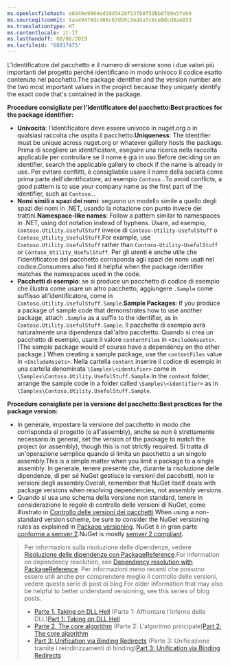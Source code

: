 ```yaml
---
ms.openlocfilehash: e8949e9964ed19d342df53f08f59bb0f89e5feb0
ms.sourcegitcommit: 5aa49478dc466c67db5c3edda7c6ce8dcd8ae033
ms.translationtype: HT
ms.contentlocale: it-IT
ms.lasthandoff: 08/06/2019
ms.locfileid: "68817475"
---
```

<span data-ttu-id="836f5-101">L'identificatore del pacchetto e il numero di versione sono i due valori più importanti del progetto perché identificano in modo univoco il codice esatto contenuto nel pacchetto.</span><span class="sxs-lookup"><span data-stu-id="836f5-101">The package identifier and the version number are the two most important values in the project because they uniquely identify the exact code that's contained in the package.</span></span>

<span data-ttu-id="836f5-102">**Procedure consigliate per l'identificatore del pacchetto:**</span><span class="sxs-lookup"><span data-stu-id="836f5-102">**Best practices for the package identifier:**</span></span>

- <span data-ttu-id="836f5-103">**Univocità**: l'identificatore deve essere univoco in nuget.org o in qualsiasi raccolta che ospita il pacchetto.</span><span class="sxs-lookup"><span data-stu-id="836f5-103">**Uniqueness**: The identifier must be unique across nuget.org or whatever gallery hosts the package.</span></span> <span data-ttu-id="836f5-104">Prima di scegliere un identificatore, eseguire una ricerca nella raccolta applicabile per controllare se il nome è già in uso.</span><span class="sxs-lookup"><span data-stu-id="836f5-104">Before deciding on an identifier, search the applicable gallery to check if the name is already in use.</span></span> <span data-ttu-id="836f5-105">Per evitare conflitti, è consigliabile usare il nome della società come prima parte dell'identificatore, ad esempio `Contoso.`.</span><span class="sxs-lookup"><span data-stu-id="836f5-105">To avoid conflicts, a good pattern is to use your company name as the first part of the identifier, such as `Contoso.`.</span></span>
- <span data-ttu-id="836f5-106">**Nomi simili a spazi dei nomi**: seguono un modello simile a quello degli spazi dei nomi in .NET, usando la notazione con punto invece dei trattini.</span><span class="sxs-lookup"><span data-stu-id="836f5-106">**Namespace-like names**: Follow a pattern similar to namespaces in .NET, using dot notation instead of hyphens.</span></span> <span data-ttu-id="836f5-107">Usare, ad esempio, `Contoso.Utility.UsefulStuff` invece di `Contoso-Utility-UsefulStuff` o `Contoso_Utility_UsefulStuff`.</span><span class="sxs-lookup"><span data-stu-id="836f5-107">For example, use `Contoso.Utility.UsefulStuff` rather than `Contoso-Utility-UsefulStuff` or `Contoso_Utility_UsefulStuff`.</span></span> <span data-ttu-id="836f5-108">Per gli utenti è anche utile che l'identificatore del pacchetto corrisponda agli spazi dei nomi usati nel codice.</span><span class="sxs-lookup"><span data-stu-id="836f5-108">Consumers also find it helpful when the package identifier matches the namespaces used in the code.</span></span>
- <span data-ttu-id="836f5-109">**Pacchetti di esempio**: se si produce un pacchetto di codice di esempio che illustra come usare un altro pacchetto, aggiungere `.Sample` come suffisso all'identificatore, come in `Contoso.Utility.UsefulStuff.Sample`.</span><span class="sxs-lookup"><span data-stu-id="836f5-109">**Sample Packages**: If you produce a package of sample code that demonstrates how to use another package, attach `.Sample` as a suffix to the identifier, as in `Contoso.Utility.UsefulStuff.Sample`.</span></span> <span data-ttu-id="836f5-110">Il pacchetto di esempio avrà naturalmente una dipendenza dall'altro pacchetto. Quando si crea un pacchetto di esempio, usare il valore `contentFiles` in `<IncludeAssets>`.</span><span class="sxs-lookup"><span data-stu-id="836f5-110">(The sample package would of course have a dependency on the other package.) When creating a sample package, use the `contentFiles` value in `<IncludeAssets>`.</span></span> <span data-ttu-id="836f5-111">Nella cartella `content` inserire il codice di esempio in una cartella denominata `\Samples\<identifier>` come in `\Samples\Contoso.Utility.UsefulStuff.Sample`.</span><span class="sxs-lookup"><span data-stu-id="836f5-111">In the `content` folder, arrange the sample code in a folder called `\Samples\<identifier>` as in `\Samples\Contoso.Utility.UsefulStuff.Sample`.</span></span>

<span data-ttu-id="836f5-112">**Procedure consigliate per la versione del pacchetto:**</span><span class="sxs-lookup"><span data-stu-id="836f5-112">**Best practices for the package version:**</span></span>

- <span data-ttu-id="836f5-113">In generale, impostare la versione del pacchetto in modo che corrisponda al progetto (o all'assembly), anche se non è strettamente necessario.</span><span class="sxs-lookup"><span data-stu-id="836f5-113">In general, set the version of the package to match the project (or assembly), though this is not strictly required.</span></span> <span data-ttu-id="836f5-114">Si tratta di un'operazione semplice quando si limita un pacchetto a un singolo assembly.</span><span class="sxs-lookup"><span data-stu-id="836f5-114">This is a simple matter when you limit a package to a single assembly.</span></span> <span data-ttu-id="836f5-115">In generale, tenere presente che, durante la risoluzione delle dipendenze, di per sé NuGet gestisce le versioni dei pacchetti, non le versioni degli assembly.</span><span class="sxs-lookup"><span data-stu-id="836f5-115">Overall, remember that NuGet itself deals with package versions when resolving dependencies, not assembly versions.</span></span>
- <span data-ttu-id="836f5-116">Quando si usa uno schema della versione non standard, tenere in considerazione le regole di controllo delle versioni di NuGet, come illustrato in [Controllo delle versioni dei pacchetti](../../reference/package-versioning.md).</span><span class="sxs-lookup"><span data-stu-id="836f5-116">When using a non-standard version scheme, be sure to consider the NuGet versioning rules as explained in [Package versioning](../../reference/package-versioning.md).</span></span> <span data-ttu-id="836f5-117">NuGet è in gran parte [conforme a semver 2](../../reference/package-versioning.md#semantic-versioning-200).</span><span class="sxs-lookup"><span data-stu-id="836f5-117">NuGet is mostly [semver 2 compliant](../../reference/package-versioning.md#semantic-versioning-200).</span></span>

> <span data-ttu-id="836f5-118">Per informazioni sulla risoluzione delle dipendenze, vedere [Risoluzione delle dipendenze con PackageReference](../../consume-packages/dependency-resolution.md#dependency-resolution-with-packagereference).</span><span class="sxs-lookup"><span data-stu-id="836f5-118">For information on dependency resolution, see [Dependency resolution with PackageReference](../../consume-packages/dependency-resolution.md#dependency-resolution-with-packagereference).</span></span> <span data-ttu-id="836f5-119">Per informazioni meno recenti che possono essere utili anche per comprendere meglio il controllo delle versioni, vedere questa serie di post di blog.</span><span class="sxs-lookup"><span data-stu-id="836f5-119">For older information that may also be helpful to better understand versioning, see this series of blog posts.</span></span>
>
> - <span data-ttu-id="836f5-120">[Parte 1. Taking on DLL Hell](http://blog.davidebbo.com/2011/01/nuget-versioning-part-1-taking-on-dll.html) (Parte 1: Affrontare l'inferno delle DLL)</span><span class="sxs-lookup"><span data-stu-id="836f5-120">[Part 1: Taking on DLL Hell](http://blog.davidebbo.com/2011/01/nuget-versioning-part-1-taking-on-dll.html)</span></span>
> - <span data-ttu-id="836f5-121">[Parte 2. The core algorithm](http://blog.davidebbo.com/2011/01/nuget-versioning-part-2-core-algorithm.html) (Parte 2: L'algoritmo principale)</span><span class="sxs-lookup"><span data-stu-id="836f5-121">[Part 2: The core algorithm](http://blog.davidebbo.com/2011/01/nuget-versioning-part-2-core-algorithm.html)</span></span>
> - <span data-ttu-id="836f5-122">[Part 3: Unification via Binding Redirects](http://blog.davidebbo.com/2011/01/nuget-versioning-part-3-unification-via.html) (Parte 3: Unificazione tramite i reindirizzamenti di binding)</span><span class="sxs-lookup"><span data-stu-id="836f5-122">[Part 3: Unification via Binding Redirects](http://blog.davidebbo.com/2011/01/nuget-versioning-part-3-unification-via.html)</span></span>